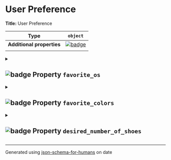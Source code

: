# User Preference

**Title:** User Preference

| Type                      | `object`                                                                                                            |
| ------------------------- | ------------------------------------------------------------------------------------------------------------------- |
| **Additional properties** | [![badge](https://img.shields.io/badge/Any+type-allowed-green)](# "Additional Properties of any type are allowed.") |
|                           |                                                                                                                     |

<details>
<summary>

## <a name="favorite_os"></a>![badge](https://img.shields.io/badge/Optional-yellow) Property `favorite_os`  

</summary>
<blockquote>

| Type                      | `enum (of string)`                                                                                                  |
| ------------------------- | ------------------------------------------------------------------------------------------------------------------- |
| **Additional properties** | [![badge](https://img.shields.io/badge/Any+type-allowed-green)](# "Additional Properties of any type are allowed.") |
| **Default**               | `"Linux"`                                                                                                           |
|                           |                                                                                                                     |

Must be one of:
* "Windows"
* "Mac"
* "Linux"

</blockquote>
</details>

<details>
<summary>

## <a name="favorite_colors"></a>![badge](https://img.shields.io/badge/Optional-yellow) Property `favorite_colors`  

</summary>
<blockquote>

| Type                      | `array of enum (of string)`                                                                                         |
| ------------------------- | ------------------------------------------------------------------------------------------------------------------- |
| **Additional properties** | [![badge](https://img.shields.io/badge/Any+type-allowed-green)](# "Additional Properties of any type are allowed.") |
| **Default**               | `["white", "blue"]`                                                                                                 |
|                           |                                                                                                                     |

| Each item of this array must be | Description |
| ------------------------------- | ----------- |
| [items](#favorite_colors_items) | -           |
|                                 |             |

### <a name="autogenerated_heading_2"></a>items

| Type                      | `enum (of string)`                                                                                                  |
| ------------------------- | ------------------------------------------------------------------------------------------------------------------- |
| **Additional properties** | [![badge](https://img.shields.io/badge/Any+type-allowed-green)](# "Additional Properties of any type are allowed.") |
|                           |                                                                                                                     |

Must be one of:
* "green"
* "blue"
* "orange"
* "red"
* "white"
* "black"

</blockquote>
</details>

<details>
<summary>

## <a name="desired_number_of_shoes"></a>![badge](https://img.shields.io/badge/Optional-yellow) Property `desired_number_of_shoes`  

</summary>
<blockquote>

| Type                      | `integer`                                                                                                           |
| ------------------------- | ------------------------------------------------------------------------------------------------------------------- |
| **Additional properties** | [![badge](https://img.shields.io/badge/Any+type-allowed-green)](# "Additional Properties of any type are allowed.") |
| **Default**               | `2`                                                                                                                 |
|                           |                                                                                                                     |

| Restrictions |        |
| ------------ | ------ |
| **Minimum**  | &ge; 0 |
| **Maximum**  | &le; 2 |
|              |        |

</blockquote>
</details>

----------------------------------------------------------------------------------------------------------------------------
Generated using [json-schema-for-humans](https://github.com/coveooss/json-schema-for-humans) on date